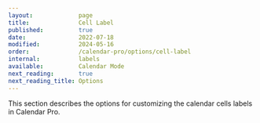 ```yaml
---
layout:             page
title:              Cell Label
published:          true
date:               2022-07-18
modified:           2024-05-16
order:              /calendar-pro/options/cell-label
internal:           labels
available:          Calendar Mode
next_reading:       true
next_reading_title: Options
---
```

This section describes the options for customizing the calendar cells labels in Calendar Pro.
